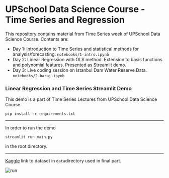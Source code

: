 # UPSchool Data Science Course - Time Series and Regression

This repository contains material from Time Series week of UPSchool Data Science Course. Contents are:

* Day 1: Introduction to Time Series and statistical methods for analysis/forecasting. `notebooks/1-intro.ipynb`
* Day 2: Linear Regression with OLS method. Extension to basis functions and polynomial features. Presented as Streamlit demo.
* Day 3: Live coding session on Istanbul Dam Water Reserve Data. `notebooks/2-baraj.ipynb`

### Linear Regression and Time Series Streamlit Demo

This demo is a part of Time Series Lectures from UPSchool Data Science Course.

`pip install -r requirements.txt`

----

In order to run the demo 

`streamlit run main.py`

in the root directory.

----

[Kaggle](https://www.kaggle.com/uciml/electric-power-consumption-data-set) link to dataset in ```data```directory used in final part. 

![run](resources/st_run.gif)
